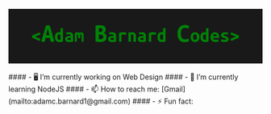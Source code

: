![alt text](https://github.com/AdamBCodes/AdamBCodes/blob/main/Github.png)
</hr>
#### - 🖥️ I’m currently working on Web Design
#### - 📖 I’m currently learning NodeJS
#### - 📫 How to reach me: [Gmail](mailto:adamc.barnard1@gmail.com)
#### - ⚡ Fun fact: 
